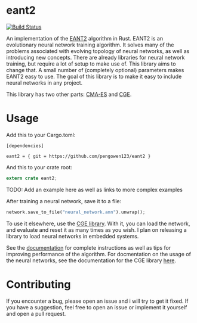 # eant2

[![Build Status](https://travis-ci.org/pengowen123/eant2.svg?branch=master)](https://travis-ci.org/pengowen123/eant2)

An implementation of the [EANT2](http://www.informatik.uni-kiel.de/inf/Sommer/doc/Publications/nts/SiebelSommer-IJHIS2007.pdf) algorithm in Rust. EANT2 is an evolutionary neural network training algorithm. It solves many of the problems associated with evolving topology of neural networks, as well as introducing new concepts. There are already libraries for neural network training, but require a lot of setup to make use of. This library aims to change that. A small number of (completely optional) parameters makes EANT2 easy to use. The goal of this library is to make it easy to include neural networks in any project.

This library has two other parts: [CMA-ES](https://github.com/pengowen123/cmaes) and [CGE][1].

# Usage

Add this to your Cargo.toml:

```
[dependencies]

eant2 = { git = https://github.com/pengowen123/eant2 }
```

And this to your crate root:

```rust
extern crate eant2;
```

TODO: Add an example here as well as links to more complex examples

After training a neural network, save it to a file:

```rust
network.save_to_file("neural_network.ann").unwrap();
```

To use it elsewhere, use the [CGE library][1]. With it, you can load the network, and evaluate and reset it as many times as you wish. I plan on releasing a library to load neural networks in embedded systems.

See the [documentation](pengowen123.github.io/eant2/eant2/index.html) for complete instructions as well as tips for improving performance of the algorithm. For docmentation on the usage of the neural networks, see the documentation for the CGE library [here](pengowen123.github.io/cge/cge/index.html).

# Contributing

If you encounter a bug, please open an issue and i will try to get it fixed. If you have a suggestion, feel free to open an issue or implement it yourself and open a pull request.

[1]: https://github.com/pengowen123/cge
